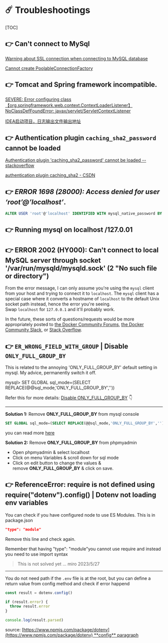 # ☄️ Troubleshootings

[TOC]



## 👉 Can't connect to MySql
[Warning about SSL connection when connecting to MySQL database](https://stackoverflow.com/questions/34189756/warning-about-ssl-connection-when-connecting-to-mysql-database)

[Cannot create PoolableConnectionFactory](https://stackoverflow.com/questions/5203696/cannot-create-poolableconnectionfactory)



## 👉 Tomcat and Spring framework incompatible.
[SEVERE: Error configuring class 【org.springframework.web.context.ContextLoaderListener】NoClassDefFoundError: javax/servlet/ServletContextListener](https://stackoverflow.com/questions/68995226/severe-error-configuring-class-org-springframework-web-context-contextloaderli)

[IDEA启动项目，日志输出文件输出地址](https://blog.csdn.net/David_jiahuan/article/details/102583873)



## 👉 Authentication plugin `caching_sha2_password` cannot be loaded
[Authentication plugin 'caching_sha2_password' cannot be loaded -- stackoverflow](https://stackoverflow.com/questions/49194719/authentication-plugin-caching-sha2-password-cannot-be-loaded)

[authentication plugin caching_sha2 - CSDN](https://blog.csdn.net/u012613251/article/details/80346665)



## 👉 _ERROR 1698 (28000): Access denied for user ‘root’@’localhost’_.

```sql
ALTER USER 'root'@'localhost' IDENTIFIED WITH mysql_native_password BY 'insert_password';
```


[How to Solve MySQL Error: Access denied for user root@localhost]: https://phoenixnap.com/kb/access-denied-for-user-root-localhost



## 👉 Running mysql on localhost /127.0.01

[Getting Error: connect ECONNREFUSED 127.0.0.1:3306 | Stackoverflow]: https://stackoverflow.com/questions/56374530/getting-error-connect-econnrefused-127-0-0-13306



## 👉 ERROR 2002 (HY000): Can't connect to local MySQL server through socket '/var/run/mysqld/mysqld.sock' (2 "No such file or directory")

From the error message, I can only assume you're using the `mysql` client from your host and trying to connect it to `localhost`. The `mysql` client has a special case where it converts a hostname of `localhost` to the default Unix socket path instead, hence the error you're seeing. Swap `localhost` for `127.0.0.1` and it'll probably work.

In the future, these sorts of questions/requests would be more appropriately posted to [the Docker Community Forums](https://forums.docker.com/), [the Docker Community Slack](https://blog.docker.com/2016/11/introducing-docker-community-directory-docker-community-slack/), or [Stack Overflow](https://stackoverflow.com/search?tab=newest&q=docker).



[ERROR 2002 (HY000): Can't connect to local MySQL server through socket '/var/run/mysqld/mysqld.sock' (2 "No such file or directory") #157 | Github Issues]: https://github.com/MariaDB/mariadb-docker/issues/157



## 👉 `ER_WRONG_FIELD_WITH_GROUP` | Disable `ONLY_FULL_GROUP_BY`
This is related to the annoying 'ONLY_FULL_GROUP_BY' default setting in mysql. My advice, permanently switch it off.

mysql> SET GLOBAL sql_mode=(SELECT REPLACE(@@sql_mode,'ONLY_FULL_GROUP_BY',''))

Refer this for more details: [Disable ONLY_FULL_GROUP_BY](https://stackoverflow.com/questions/23921117/disable-only-full-group-by#36033983) 👇

---

**Solution 1:** Remove **ONLY_FULL_GROUP_BY** from mysql console
```sql
SET GLOBAL sql_mode=(SELECT REPLACE(@@sql_mode,'ONLY_FULL_GROUP_BY',''));
```

you can read more [here](http://johnemb.blogspot.com.ng/2014/09/adding-or-removing-individual-sql-modes.html)


**Solution 2:** Remove **ONLY_FULL_GROUP_BY** from phpmyadmin
- Open phpmyadmin & select localhost 
- Click on menu Variables & scroll down for sql mode
- Click on edit button to change the values & remove **ONLY_FULL_GROUP_BY** & click on save.


[Disable ONLY_FULL_GROUP_BY | Stackoverflow]: https://stackoverflow.com/questions/23921117/disable-only-full-group-by

[ER_WRONG_FIELD_WITH_GROUP | Stackoverflow]: https://stackoverflow.com/questions/59467346/er-wrong-field-with-groupi



## 👉 ReferenceError: require is not defined using require("dotenv").config() | Dotenv not loading env variables
You can check if you have configured node to use ES Modules. This is in package.json
```json
"type": "module"
```

Remove this line and check again.

Remember that having "type": "module"you cannot use require and instead you need to use import syntax

> This is not solved yet ... miro 2023/5/27

---

You do not need path if the `.env` file is at the root, but you can define a return value from config method and check if error happend

```javascript
const result = dotenv.config()

if (result.error) {
  throw result.error
}

console.log(result.parsed)
```

source: [https://www.npmjs.com/package/dotenv](https://www.npmjs.com/package/dotenv) **config** paragraph



[ReferenceError: require is not defined using require("dotenv").config();]: https://stackoverflow.com/questions/65752833/referenceerror-require-is-not-defined-using-requiredotenv-config

[Dotenv not loading env variables with correct path]: https://stackoverflow.com/questions/68009978/dotenv-not-loading-env-variables-with-correct-path